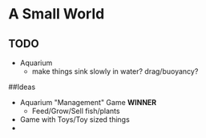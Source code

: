 A Small World
====

## TODO
- Aquarium
	- make things sink slowly in water? drag/buoyancy?


##Ideas
- Aquarium "Management" Game **WINNER**
	- Feed/Grow/Sell fish/plants
- Game with Toys/Toy sized things
- 